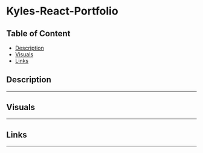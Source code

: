 # Kyles-React-Portfolio



## Table of Content
- [Description](#description)
- [Visuals](#visuals)
- [Links](#links)

## Description

***

## Visuals

***

## Links

***